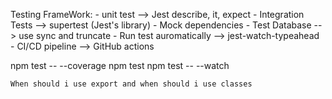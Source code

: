 Testing FrameWork: - unit test --> Jest
describe, it, expect - Integration Tests --> supertest (Jest's library) - Mock dependencies - Test Database --> use sync and truncate - Run test auromatically --> jest-watch-typeahead - CI/CD pipeline --> GitHub actions

npm test -- --coverage
npm test
npm test -- --watch

    When should i use export and when should i use classes
